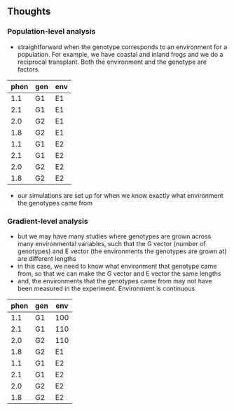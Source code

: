 
## Thoughts

### Population-level analysis
- straightforward when the genotype corresponds to an environment for a population. For example, we have coastal and inland frogs and we do a reciprocal transplant.  Both the environment and the genotype are factors.

phen | gen | env
---|---|---|
1.1 | G1 | E1
2.1 | G1 | E1
2.0 | G2 | E1
1.8 | G2 | E1
1.1 | G1 | E2
2.1 | G1 | E2
2.0 | G2 | E2
1.8 | G2 | E2

- our simulations are set up for when we know exactly what environment the genotypes came from


### Gradient-level analysis
- but we may have many studies where genotypes are grown across many environmental variables, such that the G vector (number of genotypes) and E vector (the environments the genotypes are grown at) are different lengths
- in this case, we need to know what environment that genotype came from, so that we can make the G vector and E vector the same lengths
- and, the environments that the genotypes came from may not have been measured in the experiment. Environment is continuous

phen | gen | env
---|---|---|
1.1 | G1 | 100
2.1 | G1 | 110
2.0 | G2 | 110
1.8 | G2 | E1
1.1 | G1 | E2
2.1 | G1 | E2
2.0 | G2 | E2
1.8 | G2 | E2

